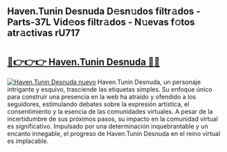 ## Haven.Tunin Desnuda D𝚎sn𝚞dos filtr𝚊dos - Parts-37L Vid𝚎os filtr𝚊dos - N𝚞evas f𝚘tos atr𝚊ctivas rU717

# <h2><a href="http://mb0cuu.tromn.icu/?c=Haven.Tunin+Desnuda">🔗👉👉👉 Haven.Tunin Desnuda 🔗🔗</a></h2>

[![Haven.Tunin Desnuda nuevo](https://i.imgur.com/pEAQMta.gif)](http://mb0cuu.tromn.icu/?c=Haven.Tunin+Desnuda)
Haven.Tunin Desnuda, un personaje intrigante y esquivo, trasciende las etiquetas simples. Su enfoque único para construir una presencia en la web ha atraído y ofendido a los seguidores, estimulando debates sobre la expresión artística, el consentimiento y la esencia de las comunidades virtuales. A pesar de la incertidumbre de sus próximos pasos, su impacto en la comunidad virtual es significativo. Impulsado por una determinación inquebrantable y un encanto innegable, el progreso de Haven.Tunin Desnuda en el reino virtual es implacable.
